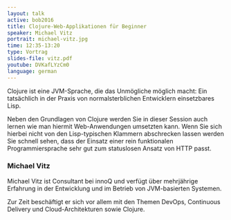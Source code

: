 ```yaml
---
layout: talk
active: bob2016
title: Clojure-Web-Applikationen für Beginner
speaker: Michael Vitz
portrait: michael-vitz.jpg
time: 12:35-13:20
type: Vortrag
slides-file: vitz.pdf
youtube: DVKafLYzCm0
language: german
---
```


Clojure ist eine JVM-Sprache, die das Unmögliche möglich macht: Ein
tatsächlich in der Praxis von normalsterblichen Entwicklern
einsetzbares Lisp.

Neben den Grundlagen von Clojure werden Sie in dieser Session auch
lernen wie man hiermit Web-Anwendungen umsetzten kann. Wenn Sie sich
hierbei nicht von den Lisp-typischen Klammern abschrecken lassen
werden Sie schnell sehen, dass der Einsatz einer rein funktionalen
Programmiersprache sehr gut zum statuslosen Ansatz von HTTP passt.

### Michael Vitz

Michael Vitz ist Consultant bei innoQ und verfügt über mehrjährige
Erfahrung in der Entwicklung und im Betrieb von JVM-basierten
Systemen.

Zur Zeit beschäftigt er sich vor allem mit den Themen DevOps,
Continuous Delivery und Cloud-Architekturen sowie Clojure.
